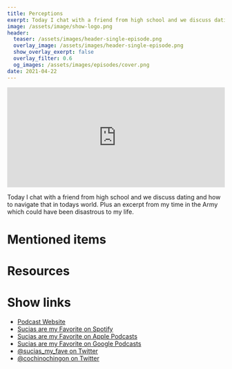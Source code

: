 ```yaml
---
title: Perceptions
exerpt: Today I chat with a friend from high school and we discuss dating and how to navigate that in todays world.
image: /assets/image/show-logo.png
header:
  teaser: /assets/images/header-single-episode.png
  overlay_image: /assets/images/header-single-episode.png
  show_overlay_exerpt: false
  overlay_filter: 0.6
  og_images: /assets/images/episodes/cover.png
date: 2021-04-22
---
```

<iframe src="https://open.spotify.com/embed-podcast/episode/6jLfqLFWa97ugxOITv9l44" width="100%" height="232" frameborder="0" allowtransparency="true" allow="encrypted-media"></iframe>

Today I chat with a friend from high school and we discuss dating and how to navigate that in todays world.
Plus an excerpt from my time in the Army which could have been disastrous to my life.

# Mentioned items

# Resources

# Show links

* <i class=fas fa-link></i> [Podcast Website](https://cochinochingon.com)
* <i class=fab fa-spotify></i> [Sucias are my Favorite on Spotify](https://open.spotify.com/show/3XjoipCU3QzeIaQAAQpBdW)
* <i class=fas fa-podcast></i> [Sucias are my Favorite on Apple Podcasts](https://podcasts.apple.com/us/podcast/sucias-are-my-favorite/id1548173787)
* <i class=fab fa-google-play></i> [Sucias are my Favorite on Google Podcasts](https://podcasts.google.com/feed/aHR0cHM6Ly9hbmNob3IuZm0vcy80MjI0YzYzYy9wb2RjYXN0L3Jzcw==)
* <i class=fab fa-twitter></i> [@sucias_my_fave on Twitter](https://twitter.com/sucias_my_fave)
* <i class=fab fa-twitter></i> [@cochinochingon on Twitter](https://twitter.com/cochinochingon)

